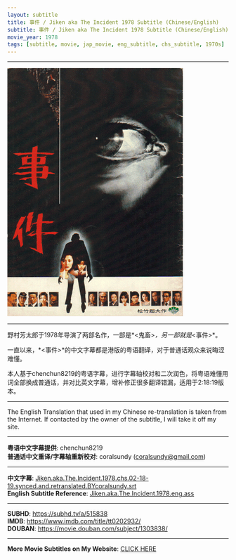 ```yaml
---
layout: subtitle
title: 事件 / Jiken aka The Incident 1978 Subtitle (Chinese/English)
subtitle: 事件 / Jiken aka The Incident 1978 Subtitle (Chinese/English)
movie_year: 1978
tags: [subtitle, movie, jap_movie, eng_subtitle, chs_subtitle, 1970s]
---
```


------

<img src="../assets/tt0202932.jpg" alt="tt0202932_cover_art" />

------

野村芳太郎于1978年导演了两部名作，一部是*\<鬼畜\>*，另一部就是*\<事件\>*。

一直以来，*\<事件\>*的中文字幕都是港版的粤语翻译，对于普通话观众来说晦涩难懂。

本人基于chenchun8219的粤语字幕，进行字幕轴校对和二次润色，将粤语难懂用词全部换成普通话，并对比英文字幕，增补修正很多翻译错漏，适用于2:18:19版本。

------

The English Translation that used in my Chinese re-translation is taken from the Internet. If contacted by the owner of the subtitle, I will take it off my site.

------

**粤语中文字幕提供**: chenchun8219<br>
**普通话中文重译/字幕轴重新校对**: coralsundy (coralsundy@gmail.com)

------

**中文字幕**: [Jiken.aka.The.Incident.1978.chs.02-18-19.synced.and.retranslated.BYcoralsundy.srt](../subtitles/Jiken.aka.The.Incident.1978.chs.02-18-19.synced.and.retranslated.BYcoralsundy.srt)<br>
**English Subtitle Reference**: [Jiken.aka.The.Incident.1978.eng.ass](../subtitles/Jiken.aka.The.Incident.1978.eng.ass)

------

**SUBHD**: <https://subhd.tv/a/515838><br>
**IMDB**: <https://www.imdb.com/title/tt0202932/><br>
**DOUBAN**: <https://movie.douban.com/subject/1303838/>

------

**More Movie Subtitles on My Website**: <a href='{% post_url 2021-01-10-subtitles-summary-list %}'>CLICK HERE</a>


